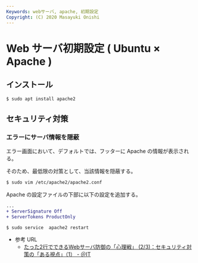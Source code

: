 ```yaml
---
Keywords: webサーバ, apache, 初期設定
Copyright: (C) 2020 Masayuki Onishi
---
```


# Web サーバ初期設定 ( Ubuntu × Apache )


## インストール

```bash
$ sudo apt install apache2
```

## セキュリティ対策

### エラーにサーバ情報を隠蔽

エラー画面において、デフォルトでは、フッターに Apache の情報が表示される。

そのため、最低限の対策として、当該情報を隠蔽する。


```bash
$ sudo vim /etc/apache2/apache2.conf
```

Apache の設定ファイルの下部に以下の設定を追加する。

```diff
...
+ ServerSignature Off
+ ServerTokens ProductOnly
```

```bash
$ sudo service  apache2 restart
```

- 参考 URL
    - [たった2行でできるWebサーバ防御の「心理戦」 \(2/3\)：セキュリティ対策の「ある視点」（1） \- ＠IT](https://www.atmarkit.co.jp/ait/articles/0707/19/news141_2.html)
